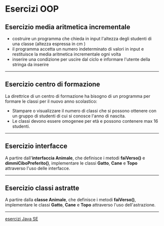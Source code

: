 # Esercizi OOP

## Esercizio media aritmetica incrementale

* costruire un programma che chieda in input l'altezza degli studenti di una classe (altezza espressa in cm )
* il programma accetta un numero indeterminato di valori in input e restituisce la media aritmetica incrementale ogni volta
* inserire una condizione per uscire dal ciclo e informare l'utente della stringa da inserire

---

## Esercizio centro di formazione

La direttrice di un centro di formazione ha bisogno di un programma per formare le classi per il nuovo anno scolastico:

* Stampare o visualizzare il numero di classi che si possono ottenere con un gruppo di studenti di cui si conosce l'anno di nascita.
* Le classi devono essere omogenee per età e possono contenere max 16 studenti.

---

## Esercizio interfacce

A partire dall'**interfaccia Animale**, che definisce
i metodi **faiVerso()** e **dimmiCiboPreferito()**,
implementare le classi **Gatto**, **Cane** e **Topo**
attraverso l'uso delle interfacce.

---

## Esercizio classi astratte

A partire dalla **classe Animale**, che definisce i
metodi **faiVerso()**, implementare le classi **Gatto**,
**Cane** e **Topo** attraverso l'uso dell'astrazione.

---

[esercizi Java SE](../JavaSE/)
